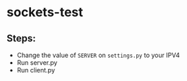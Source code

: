 # sockets-test

## Steps:
- Change the value of `SERVER` on `settings.py` to your IPV4
- Run server.py
- Run client.py